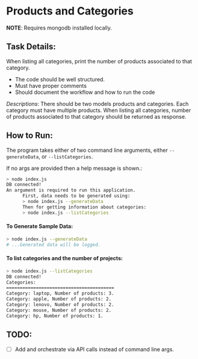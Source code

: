 # Products and Categories

**NOTE**: Requires mongodb installed locally.

## Task Details:
When listing all categories, print the number of products associated to that category.
- The code should be well structured.
- Must have proper comments
- Should document the workflow and how to run the code

*Descriptions*:
There should be two models products and categories. Each category must have multiple products.
When listing all categories, number of products associated to that category should be returned as response.

## How to Run:
The program takes either of two command line arguments, either `--generateData`, or `--listCategories`.

If no args are provided then a help message is shown.:
```bash
> node index.js
DB connected!
An argument is required to run this application.
      First, data needs to be generated using:
      > node index.js --generateData
      Then for getting information about categories:
      > node index.js --listCategories
```

#### To Generate Sample Data:
```bash
> node index.js --generateData
# ...Generated data will be logged.
```

#### To list categories and the number of projects:
```bash
> node index.js --listCategories
DB connected!
Categories:
========================================
Category: laptop, Number of products: 3.
Category: apple, Number of products: 2.
Category: lenovo, Number of products: 2.
Category: mouse, Number of products: 2.
Category: hp, Number of products: 1.
```

## TODO:
- [ ] Add and orchestrate via API calls instead of command line args.